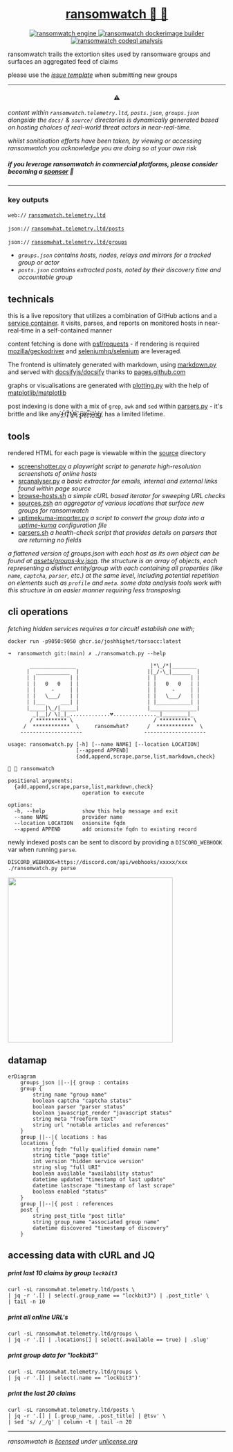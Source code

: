 <!--
looking for historical data? 
check ransomwatch-history - https://github.com/joshhighet/ransomwatch-history
-->
<div align="center">
<h1>
  <a href="https://ransomwatch.telemetry.ltd">
    ransomwatch 👀 🦅
  </a>
</h1>
</div>
<p align="center">
  <a href="https://github.com/joshhighet/ransomwatch/actions/workflows/ransomwatch.yml">
    <img src="https://github.com/joshhighet/ransomwatch/actions/workflows/ransomwatch.yml/badge.svg" alt="ransomwatch engine" />
  </a>
  <a href="https://github.com/joshhighet/ransomwatch/actions/workflows/ransomwatch-build.yml">
    <img src="https://github.com/joshhighet/ransomwatch/actions/workflows/ransomwatch-build.yml/badge.svg" alt="ransomwatch dockerimage builder" />
  </a>
  <a href="https://github.com/joshhighet/ransomwatch/actions/workflows/codeql-analysis.yml">
    <img src="https://github.com/joshhighet/ransomwatch/actions/workflows/codeql-analysis.yml/badge.svg" alt="ransomwatch codeql analysis" />
  </a>
</p>

ransomwatch trails the extortion sites used by ransomware groups and surfaces an aggregated feed of claims

please use the [_issue template_](https://github.com/joshhighet/ransomwatch/issues/new?assignees=&labels=✨+enhancement&template=newgroup.yml&title=new+group%3A+) when submitting new groups

---

<h4 align="center">⚠️</h4>

_content within `ransomwatch.telemetry.ltd`, `posts.json`, `groups.json` alongside the `docs/` & `source/` directories is dynamically generated based on hosting choices of real-world threat actors in near-real-time._

_whilst sanitisation efforts have been taken, by viewing or accessing ransomwatch you acknowledge you are doing so at your own risk_

##### if you leverage ransomwatch in commercial platforms, please consider becoming a [sponsor](https://github.com/sponsors/joshhighet) 💞

---

### key outputs

`web://` [`ransomwatch.telemetry.ltd`](https://ransomwatch.telemetry.ltd)

`json://` [`ransomwhat.telemetry.ltd/posts`](https://ransomwhat.telemetry.ltd/posts)

`json://` [`ransomwhat.telemetry.ltd/groups`](https://ransomwhat.telemetry.ltd/groups)

- _`groups.json` contains hosts, nodes, relays and mirrors for a tracked group or actor_
- _`posts.json` contains extracted posts, noted by their discovery time and accountable group_


## technicals

this is a live repository that utilizes a combination of GitHub actions and a [service container](https://docs.github.com/en/actions/using-containerized-services/about-service-containers). it visits, parses, and reports on monitored hosts in near-real-time in a self-contained manner

content fetching is done with [psf/requests](https://github.com/psf/requests) - if rendering is required [mozilla/geckodriver](https://github.com/mozilla/geckodriver) and [seleniumhq/selenium](https://github.com/SeleniumHQ/selenium) are leveraged.

The frontend is ultimately generated with markdown, using [markdown.py](https://github.com/joshhighet/ransomwatch/blob/main/markdown.py) and served with [docsifyjs/docsify](https://github.com/docsifyjs/docsify) thanks to [pages.github.com](https://pages.github.com)

graphs or visualisations are generated with [plotting.py](https://github.com/joshhighet/ransomwatch/blob/main/plotting.py) with the help of [matplotlib/matplotlib](https://github.com/matplotlib/matplotlib)

post indexing is done with a mix of `grep`, `awk` and `sed` within [parsers.py](https://github.com/joshhighet/ransomwatch/blob/main/parsers.py) - it's brittle and like any  ̴̭́H̶̤̓T̸̙̅M̶͇̾L̷͑ͅ ̴̙̏p̸̡͆a̷̛̦r̵̬̿s̴̙͛ĩ̴̺n̸̔͜g̸̘̈, has a limited lifetime.

## tools

rendered HTML for each page is viewable within the [source](https://github.com/joshhighet/ransomwatch/tree/main/source) directory

- [screenshotter.py](https://github.com/joshhighet/ransomwatch/blob/main/assets/screenshotter.py) _a playwright script to generate high-resolution screenshots of online hosts_
- [srcanalyser.py](https://github.com/joshhighet/ransomwatch/blob/main/assets/srcanalyser.py) _a basic extractor for emails, internal and external links found within page source_
- [browse-hosts.sh](https://github.com/joshhighet/ransomwatch/blob/main/assets/browse-hosts.sh) _a simple cURL based iterator for sweeping URL checks_
- [sources.zsh](https://github.com/joshhighet/ransomwatch/blob/main/assets/sources.zsh) _an aggregator of various locations that surface new groups for ransomwatch_
- [uptimekuma-importer.py](https://github.com/joshhighet/ransomwatch/blob/main/assets/uptimekuma-importer.py) _a script to convert the group data into a [uptime-kuma](https://github.com/louislam/uptime-kuma) configuration file_
- [parsers.sh](https://github.com/joshhighet/ransomwatch/blob/main/assets/parsers.sh) _a health-check script that provides details on parsers that are returning no fields_

_a flattened version of groups.json with each host as its own object can be found at [assets/groups-kv.json](https://github.com/joshhighet/ransomwatch/blob/main/assets/groups-kv.json). the structure is an array of objects, each representing a distinct entity/group with each containing all properties (like `name`, `captcha`, `parser`, etc.) at the same level, including potential repetition on elements such as `profile` and `meta`. some data analysis tools work with this structure in an easier manner requiring less transposing._

## cli operations

_fetching hidden services requires a tor circuit! establish one with;_

```shell
docker run -p9050:9050 ghcr.io/joshhighet/torsocc:latest
```

```shell
➜  ransomwatch git:(main) ✗ ./ransomwatch.py --help

       _______________                        |*\_/*|________
      |  ___________  |                      ||_/-\_|______  |
      | |           | |                      | |           | |
      | |   0   0   | |                      | |   0   0   | |
      | |     -     | |                      | |     -     | |
      | |   \___/   | |                      | |   \___/   | |
      | |___     ___| |                      | |___________| |
      |_____|\_/|_____|                      |_______________|
        _|__|/ \|_|_.............💔.............._|________|_
       / ********** \                          / ********** \
     /  ************  \     ransomwhat?      /  ************  \
    --------------------                    --------------------

usage: ransomwatch.py [-h] [--name NAME] [--location LOCATION]
                      [--append APPEND]
                      {add,append,scrape,parse,list,markdown,check}

👀 🦅 ransomwatch

positional arguments:
  {add,append,scrape,parse,list,markdown,check}
                        operation to execute

options:
  -h, --help            show this help message and exit
  --name NAME           provider name
  --location LOCATION   onionsite fqdn
  --append APPEND       add onionsite fqdn to existing record
```

newly indexed posts can be sent to discord by providing a `DISCORD_WEBHOOK` var when running `parse`.

```shell
DISCORD_WEBHOOK=https://discord.com/api/webhooks/xxxxx/xxx ./ransomwatch.py parse
```
<img width="381" src="https://github.com/joshhighet/ransomwatch/assets/17993143/53226d1e-475b-4e80-8af5-727c153e6b4c">

## datamap

```mermaid
erDiagram
    groups_json ||--|{ group : contains
    group {
        string name "group name"
        boolean captcha "captcha status"
        boolean parser "parser status"
        boolean javascript_render "javascript status"
        string meta "freeform text"
        string url "notable articles and references"
    }
    group ||--|{ locations : has
    locations {
        string fqdn "fully qualified domain name"
        string title "page title"
        int version "hidden service version"
        string slug "full URI"
        boolean available "availability status"
        datetime updated "timestamp of last update"
        datetime lastscrape "timestamp of last scrape"
        boolean enabled "status"
    }
    group ||--|{ post : references
    post {
        string post_title "post title"
        string group_name "associated group name"
        datetime discovered "timestamp of discovery"
    }
```

## accessing data with cURL and JQ 

##### print last 10 claims by group `lockbit3`

```shell
curl -sL ransomwhat.telemetry.ltd/posts \
| jq -r '.[] | select(.group_name == "lockbit3") | .post_title' \
| tail -n 10
```

##### print all online URL's

```shell
curl -sL ransomwhat.telemetry.ltd/groups \
| jq -r '.[] | .locations[] | select(.available == true) | .slug'
```

##### print group data for "lockbit3"

```shell
curl -sL ransomwhat.telemetry.ltd/groups \
| jq -r '.[] | select(.name == "lockbit3")'
```

##### print the last 20 claims

```shell
curl -sL ransomwhat.telemetry.ltd/posts \
| jq -r '.[] | [.group_name, .post_title] | @tsv' \
| sed 's/ /_/g' | column -t | tail -n 20
```

---

_ransomwatch is [licensed](https://github.com/joshhighet/ransomwatch/blob/main/LICENSE) under [unlicense.org](https://unlicense.org)_
